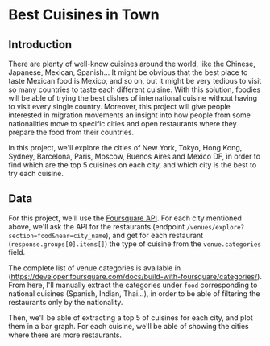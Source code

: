 # Best Cuisines in Town
## Introduction
There are plenty of well-know cuisines around the world, like the Chinese, Japanese, Mexican, Spanish... It might be obvious that the best place to taste Mexican food is Mexico, and so on, but it might be very tedious to visit so many countries to taste each different cuisine. With this solution, foodies will be able of trying the best dishes of international cuisine without having to visit every single country. Moreover, this project will give people interested in migration movements an insight into how people from some nationalities move to specific cities and open restaurants where they prepare the food from their countries.

In this project, we'll explore the cities of New York, Tokyo, Hong Kong, Sydney, Barcelona, Paris, Moscow, Buenos Aires and Mexico DF, in order to find which are the top 5 cuisines on each city, and which city is the best to try each cuisine.

## Data
For this project, we'll use the [Foursquare API](https://developer.foursquare.com). For each city mentioned above, we'll ask the API for the restaurants (endpoint `/venues/explore?section=food&near=city_name`), and get for each restaurant (`response.groups[0].items[]`) the type of cuisine from the `venue.categories` field. 

The complete list of venue categories is available in (https://developer.foursquare.com/docs/build-with-foursquare/categories/). From here, I'll manually extract the categories under `food` corresponding to national cuisines (Spanish, Indian, Thai...), in order to be able of filtering the restaurants only by the nationality.

Then, we'll be able of extracting a top 5 of cuisines for each city, and plot them in a bar graph. For each cuisine, we'll be able of showing the cities where there are more restaurants.